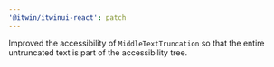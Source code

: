 ```yaml
---
'@itwin/itwinui-react': patch
---
```


Improved the accessibility of `MiddleTextTruncation` so that the entire untruncated text is part of the accessibility tree.
